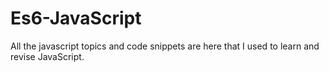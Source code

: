 # Es6-JavaScript
 All the javascript topics and code snippets are here that I used to learn and revise JavaScript.
